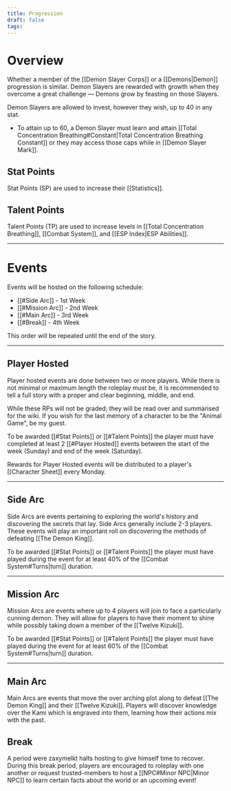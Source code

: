 ```yaml
---
title: Progression
draft: false
tags:
---
```


# Overview
Whether a member of the [[Demon Slayer Corps]] or a [[Demons|Demon]] progression is similar. Demon Slayers are rewarded with growth when they overcome a great challenge — Demons grow by feasting on those Slayers. 

Demon Slayers are allowed to invest, however they wish, up to 40 in any stat.
- To attain up to 60, a Demon Slayer must learn and attain [[Total Concentration Breathing#Constant|Total Concentration Breathing Constant]] or they may access those caps while in [[Demon Slayer Mark]].

## Stat Points 
Stat Points (SP) are used to increase their [[Statistics]].

## Talent Points 
Talent Points (TP) are used to increase levels in [[Total Concentration Breathing]], [[Combat System]], and [[ESP Index|ESP Abilities]].

---

# Events 
Events will be hosted on the following schedule:

- [[#Side Arc]] - 1st Week
- [[#Mission Arc]] - 2nd Week
- [[#Main Arc]] - 3rd Week
- [[#Break]] - 4th Week

This order will be repeated until the end of the story.

--- 
## Player Hosted 
Player hosted events are done between two or more players. While there is not minimal or maximum length the roleplay must be, it is recommended to tell a full story with a proper and clear beginning, middle, and end.

While these RPs will not be graded; they will be read over and summarised for the wiki. If you wish for the last memory of a character to be the "Animal Game", be my guest.

To be awarded [[#Stat Points]] or [[#Talent Points]] the player must have completed at least 2 [[#Player Hosted]] events between the start of the week (Sunday) and end of the week (Saturday).

Rewards for Player Hosted events will be distributed to a player's [[Character Sheet]] every Monday. 

---
## Side Arc 
Side Arcs are events pertaining to exploring the world's history and discovering the secrets that lay. Side Arcs generally include 2-3 players. These events will play an important roll on discovering the methods of defeating [[The Demon King]]. 

To be awarded [[#Stat Points]] or [[#Talent Points]] the player must have played during the event for at least 40% of the [[Combat System#Turns|turn]] duration. 

---
## Mission Arc 
Mission Arcs are events where up to 4 players will join to face a particularly cunning demon. They will allow for players to have their moment to shine while possibly taking down a member of the [[Twelve Kizuki]].

To be awarded [[#Stat Points]] or [[#Talent Points]] the player must have played during the event for at least 60% of the [[Combat System#Turns|turn]] duration.

---
## Main Arc 
Main Arcs are events that move the over arching plot along to defeat [[The Demon King]] and their [[Twelve Kizuki]]. Players will discover knowledge over the Kami which is engraved into them, learning how their actions mix with the past. 


## Break 
A period were zaxymelkt halts hosting to give himself time to recover. During this break period, players are encouraged to roleplay with one another or request trusted-members to host a [[NPC#Minor NPC|Minor NPC]] to learn certain facts about the world or an upcoming event!